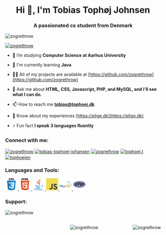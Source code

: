 <h1 align="center">Hi 👋, I'm Tobias Tophøj Johnsen</h1>
<h3 align="center">A passionated cs student from Denmark</h3>

<p align="left"> <img src="https://komarev.com/ghpvc/?username=zogrethrow&label=Profile%20views&color=0e75b6&style=flat" alt="zogrethrow" /> </p>

<p align="left"> <a href="https://github.com/ryo-ma/github-profile-trophy"><img src="https://github-profile-trophy.vercel.app/?username=zogrethrow&theme=discord&column=3&margin-w=15&margin-h=15" alt="zogrethrow" /></a> </p>

- 🌱 I’m studying **Computer Science at Aarhus University**

- 📖 I'm currently learning **Java**

- 👨‍💻 All of my projects are available at [https://github.com/zogrethrow](https://github.com/zogrethrow)

- 💬 Ask me about **HTML, CSS, Javascript, PHP, and MySQL, and I'll see what I can do.**

- 📫 How to reach me **tobias@tophoej.dk**

- 📄 Know about my experiences [https://elige.dk](https://elige.dk)

- ⚡ Fun fact **I speak 3 languages fluently**

<h3 align="left">Connect with me:</h3>
<p align="left">
<a href="https://codepen.io/zogrethrow" target="blank"><img align="center" src="https://raw.githubusercontent.com/rahuldkjain/github-profile-readme-generator/master/src/images/icons/Social/codepen.svg" alt="zogrethrow" height="30" width="40" /></a>
<a href="https://linkedin.com/in/tobias-tophoej-johansen" target="blank"><img align="center" src="https://raw.githubusercontent.com/rahuldkjain/github-profile-readme-generator/master/src/images/icons/Social/linked-in-alt.svg" alt="tobias-tophoej-johansen" height="30" width="40" /></a>
<a href="https://stackoverflow.com/users/18731768/zogrethrow" target="blank"><img align="center" src="https://raw.githubusercontent.com/rahuldkjain/github-profile-readme-generator/master/src/images/icons/Social/stack-overflow.svg" alt="zogrethrow" height="30" width="40" /></a>
<a href="https://fb.com/tophoej.t" target="blank"><img align="center" src="https://raw.githubusercontent.com/rahuldkjain/github-profile-readme-generator/master/src/images/icons/Social/facebook.svg" alt="tophoej.t" height="30" width="40" /></a>
<a href="https://instagram.com/tophoejen" target="blank"><img align="center" src="https://raw.githubusercontent.com/rahuldkjain/github-profile-readme-generator/master/src/images/icons/Social/instagram.svg" alt="tophoejen" height="30" width="40" /></a>
</p>

<h3 align="left">Languages and Tools:</h3>
<p align="left"> <a href="https://www.w3schools.com/css/" target="_blank" rel="noreferrer"> <img src="https://raw.githubusercontent.com/devicons/devicon/master/icons/css3/css3-original-wordmark.svg" alt="css3" width="40" height="40"/> </a> <a href="https://www.w3.org/html/" target="_blank" rel="noreferrer"> <img src="https://raw.githubusercontent.com/devicons/devicon/master/icons/html5/html5-original-wordmark.svg" alt="html5" width="40" height="40"/> </a> <a href="https://www.java.com" target="_blank" rel="noreferrer"> <img src="https://raw.githubusercontent.com/devicons/devicon/master/icons/java/java-original.svg" alt="java" width="40" height="40"/> </a> <a href="https://developer.mozilla.org/en-US/docs/Web/JavaScript" target="_blank" rel="noreferrer"> <img src="https://raw.githubusercontent.com/devicons/devicon/master/icons/javascript/javascript-original.svg" alt="javascript" width="40" height="40"/> </a> <a href="https://www.mysql.com/" target="_blank" rel="noreferrer"> <img src="https://raw.githubusercontent.com/devicons/devicon/master/icons/mysql/mysql-original-wordmark.svg" alt="mysql" width="40" height="40"/> </a> <a href="https://www.php.net" target="_blank" rel="noreferrer"> <img src="https://raw.githubusercontent.com/devicons/devicon/master/icons/php/php-original.svg" alt="php" width="40" height="40"/> </a> </p>

<h3 align="left">Support:</h3>
<p><a href="https://www.buymeacoffee.com/zogrethrow"> <img align="left" src="https://cdn.buymeacoffee.com/buttons/v2/default-yellow.png" height="50" width="210" alt="zogrethrow" /></a></p><br><br>
<div style="width=100%">
  <p><img align="left" src="https://github-readme-stats.vercel.app/api?username=zogrethrow&show_icons=true&locale=en" alt="zogrethrow" /></p>
  <p><img align="right" src="https://github-readme-streak-stats.herokuapp.com/?user=zogrethrow&" alt="zogrethrow" /></p>
</div>
